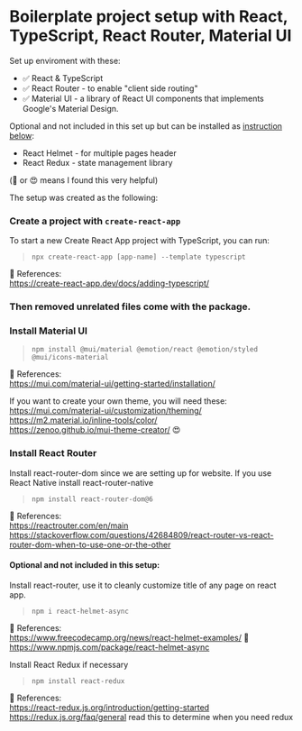 # Boilerplate project setup with React, TypeScript, React Router, Material UI


Set up enviroment with these:

- ✅ React & TypeScript
- ✅ React Router - to enable "client side routing" 
- ✅ Material UI - a library of React UI components that implements Google's Material Design.

Optional and not included in this set up but can be installed as [instruction below](#optional-and-not-included-in-this-setup):
- React Helmet - for multiple pages header
- React Redux  - state management library

(🌟 or 😍 means I found this very helpful)

The setup was created as the following: 

### Create a project with `create-react-app` 

To start a new Create React App project with TypeScript, you can run:
> `npx create-react-app [app-name] --template typescript` 

🥸 References: \
https://create-react-app.dev/docs/adding-typescript/  

### Then removed unrelated files come with the package. 

### Install Material UI

> `npm install @mui/material @emotion/react @emotion/styled @mui/icons-material` 

🥸 References: \
https://mui.com/material-ui/getting-started/installation/ 

If you want to create your own theme, you will need these: \
https://mui.com/material-ui/customization/theming/ \
https://m2.material.io/inline-tools/color/ \
https://zenoo.github.io/mui-theme-creator/ 😍 

### Install React Router 

Install react-router-dom since we are setting up for website. If you use React Native install react-router-native 

> `npm install react-router-dom@6`

🥸 References: \
https://reactrouter.com/en/main \
https://stackoverflow.com/questions/42684809/react-router-vs-react-router-dom-when-to-use-one-or-the-other 

#### Optional and not included in this setup: 
Install react-router, use it to cleanly customize title of any page on react app. 

> `npm i react-helmet-async`

🥸 References: \
https://www.freecodecamp.org/news/react-helmet-examples/ 🌟 \
https://www.npmjs.com/package/react-helmet-async 

Install React Redux if necessary
> `npm install react-redux` 

🥸 References: \
https://react-redux.js.org/introduction/getting-started \
https://redux.js.org/faq/general read this to determine when you need redux  